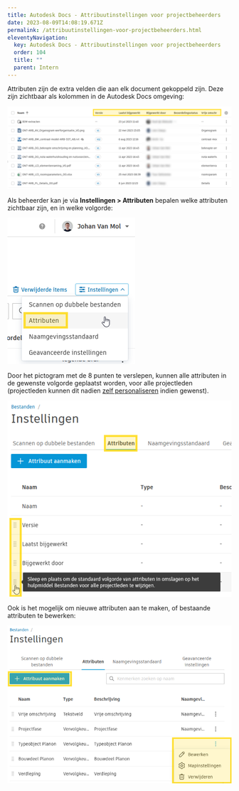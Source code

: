 ```yaml
---
title: Autodesk Docs - Attribuutinstellingen voor projectbeheerders
date: 2023-08-09T14:08:19.671Z
permalink: /attribuutinstellingen-voor-projectbeheerders.html
eleventyNavigation:
  key: Autodesk Docs - Attribuutinstellingen voor projectbeheerders
  order: 104
  title: ""
  parent: Intern
---
```

Attributen zijn de extra velden die aan elk document gekoppeld zijn.  Deze zijn zichtbaar als kolommen in de Autodesk Docs omgeving:

![](/content/images/attributen.png)

Als beheerder kan je via **Instellingen > Attributen** bepalen welke attributen zichtbaar zijn, en in welke volgorde:

![](/content/images/attribuutinstellingen-projectbeheerders.png)

Door het pictogram met de 8 punten te verslepen, kunnen alle attributen in de gewenste volgorde geplaatst worden, voor alle projectleden (projectleden kunnen dit nadien [zelf personaliseren](https://bim-gent.netlify.app/attribuutinstellingen-voor-projectdeelnemers) indien gewenst).

![](/content/images/attribuutinstellingen-projectbeheerders-slepen.png)

Ook is het mogelijk om nieuwe attributen aan te maken, of bestaande attributen te bewerken:

![](/content/images/attribuutinstellingen-aanmaken-bewerken.png)